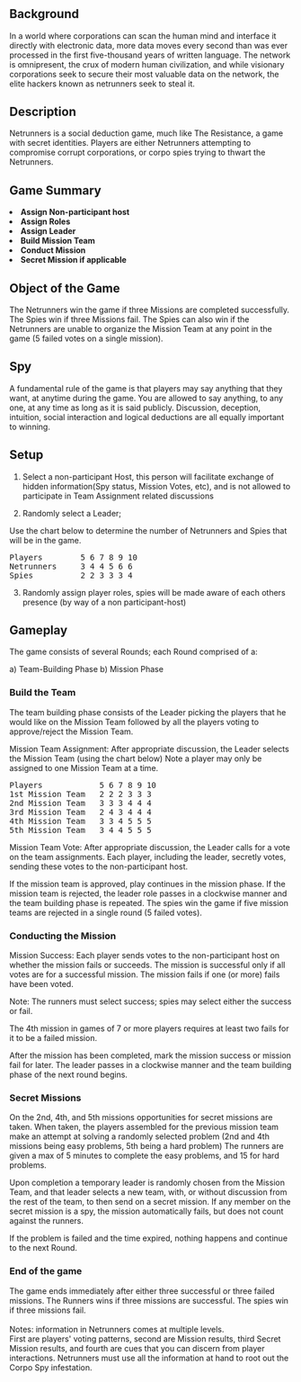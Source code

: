 

# 


## Background

In a world where corporations can scan the human mind and interface it directly with electronic data, more data moves every second than was ever processed in the first five-thousand years of written language. The network is omnipresent, the crux of modern human civilization, and while visionary corporations seek to secure their most valuable data on the network, the elite hackers known as netrunners seek to steal it.

## Description

Netrunners is a social deduction game, much like The Resistance, a game with secret identities.
Players are either Netrunners attempting to compromise corrupt corporations, or corpo spies trying to thwart the Netrunners.

## Game Summary

**<li>Assign Non-participant host</li>**
**<li>Assign Roles</li>**
**<li>Assign Leader</li>**
**<li>Build Mission Team</li>**
**<li>Conduct Mission</li>**
**<li>Secret Mission if applicable</li>**

## Object of the Game

The Netrunners win the game if three Missions are completed successfully.
The Spies win if three Missions fail.
The Spies can also win if the Netrunners are unable to organize the Mission Team at any point in the game (5 failed votes on a single mission).

## Spy

A fundamental rule of the game is that players may say anything that they want, at anytime during the game. You are allowed to say anything, to any one, at any time as long as it is said publicly. 
Discussion, deception, intuition, social interaction and logical deductions are all equally important to winning.

## Setup

1) Select a non-participant Host, this person will facilitate exchange of hidden information(Spy status, Mission Votes, etc), and is not allowed to participate in Team Assignment related discussions

2) Randomly select a Leader;

Use the chart below to determine the number of Netrunners and Spies that will be in the game.

<pre>
Players        5 6 7 8 9 10
Netrunners     3 4 4 5 6 6 
Spies          2 2 3 3 3 4 
</pre>

3) Randomly assign player roles, spies will be made aware of each others presence 
   (by way of a non participant-host)

## Gameplay

The game consists of several Rounds; each Round comprised of a:

a) Team-Building Phase
b) Mission Phase

### Build the Team

The team building phase consists of the Leader picking the players that he would like on the Mission Team followed by all the players voting to approve/reject the Mission Team.

Mission Team Assignment: 
After appropriate discussion, the Leader selects the Mission Team (using the chart below) Note a player may only be assigned to one Mission Team at a time.

<pre>
Players            5 6 7 8 9 10
1st Mission Team   2 2 2 3 3 3
2nd Mission Team   3 3 3 4 4 4
3rd Mission Team   2 4 3 4 4 4
4th Mission Team   3 3 4 5 5 5
5th Mission Team   3 4 4 5 5 5
</pre>

Mission Team Vote:
After appropriate discussion, the Leader calls for a vote on the team assignments. Each player, including the leader, secretly votes, sending these votes to the non-participant host.

If the mission team is approved, play continues in the mission phase. If the mission team is rejected, the leader role passes in a clockwise manner and the team building phase is repeated.
The spies win the game if five mission teams are rejected in a single round (5 failed votes).

### Conducting the Mission

Mission Success:
Each player sends votes to the non-participant host on whether the mission fails or succeeds. 
The mission is successful only if all votes are for a successful mission. The mission fails if one (or more) fails have been voted.

Note: The runners must select success; spies may select either the success or fail.

The 4th mission in games of 7 or more players requires at least two fails for it to be a failed mission.

After the mission has been completed, mark the mission success or mission fail for later. The leader passes in a clockwise manner and the team building phase of the next round begins.

### Secret Missions

On the 2nd, 4th, and 5th missions opportunities for secret missions are taken. When taken, the players assembled for the previous mission team make an attempt at solving a randomly selected problem (2nd and 4th missions being easy problems, 5th being a hard problem)
The runners are given a max of 5 minutes to complete the easy problems, and 15 for hard problems. 

Upon completion a temporary leader is randomly chosen from the Mission Team, and that leader selects a new team, with, or without discussion from the rest of the team, to then send on a secret mission.
If any member on the secret mission is a spy, the mission automatically fails, but does not count against the runners.

If the problem is failed and the time expired, nothing happens and continue to the next Round.

### End of the game

The game ends immediately after either three successful or three failed missions. The Runners wins if three missions are successful. The spies win if three missions fail.
<br>
<br>
Notes: information in Netrunners comes at multiple levels.<br>
First are players' voting patterns, second are Mission results, third Secret Mission results, and fourth are cues that you can discern from player interactions. Netrunners must use all the information at hand to root out the Corpo Spy infestation.
